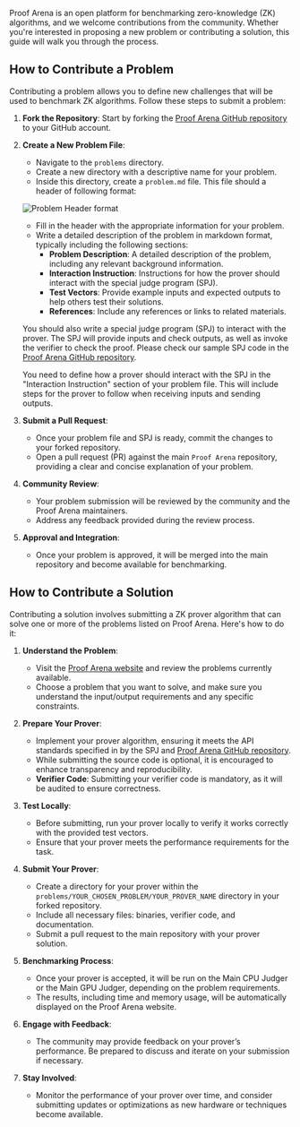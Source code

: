 Proof Arena is an open platform for benchmarking zero-knowledge (ZK) algorithms, and we welcome contributions from the community. Whether you're interested in proposing a new problem or contributing a solution, this guide will walk you through the process.

## How to Contribute a Problem

Contributing a problem allows you to define new challenges that will be used to benchmark ZK algorithms. Follow these steps to submit a problem:

1. **Fork the Repository**: Start by forking the [Proof Arena GitHub repository](https://github.com/PolyhedraZK/proof-arena) to your GitHub account.

2. **Create a New Problem File**:

   - Navigate to the `problems` directory.
   - Create a new directory with a descriptive name for your problem.
   - Inside this directory, create a `problem.md` file. This file should a header of following format:

   ![Problem Header format](https://storage.googleapis.com/proof-cloud-assets/problem-header.png)

   - Fill in the header with the appropriate information for your problem.
   - Write a detailed description of the problem in markdown format, typically including the following sections:
     - **Problem Description**: A detailed description of the problem, including any relevant background information.
     - **Interaction Instruction**: Instructions for how the prover should interact with the special judge program (SPJ).
     - **Test Vectors**: Provide example inputs and expected outputs to help others test their solutions.
     - **References**: Include any references or links to related materials.

   You should also write a special judge program (SPJ) to interact with the prover. The SPJ will provide inputs and check outputs, as well as invoke the verifier to check the proof. Please check our sample SPJ code in the [Proof Arena GitHub repository](https://github.com/PolyhedraZK/proof-arena/tree/main/problems/keccak256_hash/spj).

   You need to define how a prover should interact with the SPJ in the "Interaction Instruction" section of your problem file. This will include steps for the prover to follow when receiving inputs and sending outputs.

3. **Submit a Pull Request**:

   - Once your problem file and SPJ is ready, commit the changes to your forked repository.
   - Open a pull request (PR) against the main `Proof Arena` repository, providing a clear and concise explanation of your problem.

4. **Community Review**:

   - Your problem submission will be reviewed by the community and the Proof Arena maintainers.
   - Address any feedback provided during the review process.

5. **Approval and Integration**:
   - Once your problem is approved, it will be merged into the main repository and become available for benchmarking.

## How to Contribute a Solution

Contributing a solution involves submitting a ZK prover algorithm that can solve one or more of the problems listed on Proof Arena. Here's how to do it:

1. **Understand the Problem**:

   - Visit the [Proof Arena website](https://proofarena.org) and review the problems currently available.
   - Choose a problem that you want to solve, and make sure you understand the input/output requirements and any specific constraints.

2. **Prepare Your Prover**:

   - Implement your prover algorithm, ensuring it meets the API standards specified in by the SPJ and [Proof Arena GitHub repository](https://github.com/PolyhedraZK/proof-arena).
   - While submitting the source code is optional, it is encouraged to enhance transparency and reproducibility.
   - **Verifier Code**: Submitting your verifier code is mandatory, as it will be audited to ensure correctness.

3. **Test Locally**:

   - Before submitting, run your prover locally to verify it works correctly with the provided test vectors.
   - Ensure that your prover meets the performance requirements for the task.

4. **Submit Your Prover**:

   - Create a directory for your prover within the `problems/YOUR_CHOSEN_PROBLEM/YOUR_PROVER_NAME` directory in your forked repository.
   - Include all necessary files: binaries, verifier code, and documentation.
   - Submit a pull request to the main repository with your prover solution.

5. **Benchmarking Process**:

   - Once your prover is accepted, it will be run on the Main CPU Judger or the Main GPU Judger, depending on the problem requirements.
   - The results, including time and memory usage, will be automatically displayed on the Proof Arena website.

6. **Engage with Feedback**:

   - The community may provide feedback on your prover’s performance. Be prepared to discuss and iterate on your submission if necessary.

7. **Stay Involved**:
   - Monitor the performance of your prover over time, and consider submitting updates or optimizations as new hardware or techniques become available.
